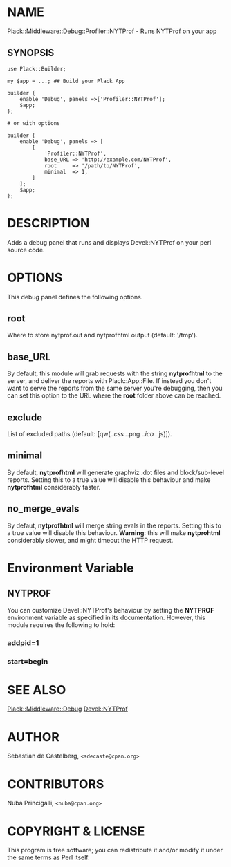 # NAME

Plack::Middleware::Debug::Profiler::NYTProf - Runs NYTProf on your app

## SYNOPSIS

    use Plack::Builder;

    my $app = ...; ## Build your Plack App

    builder {
        enable 'Debug', panels =>['Profiler::NYTProf'];
        $app;
    };

    # or with options

    builder {
        enable 'Debug', panels => [
            [
                'Profiler::NYTProf',
                base_URL => 'http://example.com/NYTProf',
                root     => '/path/to/NYTProf',
                minimal  => 1,
            ]
        ];
        $app;
    };



# DESCRIPTION

Adds a debug panel that runs and displays Devel::NYTProf on your perl source
code.

# OPTIONS

This debug panel defines the following options.

## root

Where to store nytprof.out and nytprofhtml output (default: '/tmp').

## base_URL

By default, this module will grab requests with the string __nytprofhtml__ to
the server, and deliver the reports with Plack::App::File. If instead you don't
want to serve the reports from the same server you're debugging, then you can
set this option to the URL where the __root__ folder above can be reached.

## exclude

List of excluded paths (default: [qw(.*\.css .*\.png .*\.ico .*\.js)]).

## minimal

By default, __nytprofhtml__ will generate graphviz .dot files and
block/sub-level reports. Setting this to a true value will disable this
behaviour and make __nytprofhtml__ considerably faster.

## no_merge_evals

By defaut, __nytprofhtml__ will merge string evals in the reports. Setting this
to a true value will disable this behaviour. __Warning__: this will make
__nytprohtml__ considerably slower, and might timeout the HTTP request.

# Environment Variable

## NYTPROF

You can customize Devel::NYTProf's behaviour by setting the __NYTPROF__
environment variable as specified in its documentation. However, this module
requires the following to hold:

### addpid=1

### start=begin

# SEE ALSO

[Plack::Middleware::Debug](http://search.cpan.org/perldoc?Plack::Middleware::Debug)
[Devel::NYTProf](http://search.cpan.org/perldoc?Devel::NYTProf)

# AUTHOR

Sebastian de Castelberg, `<sdecaste@cpan.org>`

# CONTRIBUTORS

Nuba Princigalli, `<nuba@cpan.org>`

# COPYRIGHT & LICENSE

This program is free software; you can redistribute it and/or modify
it under the same terms as Perl itself.